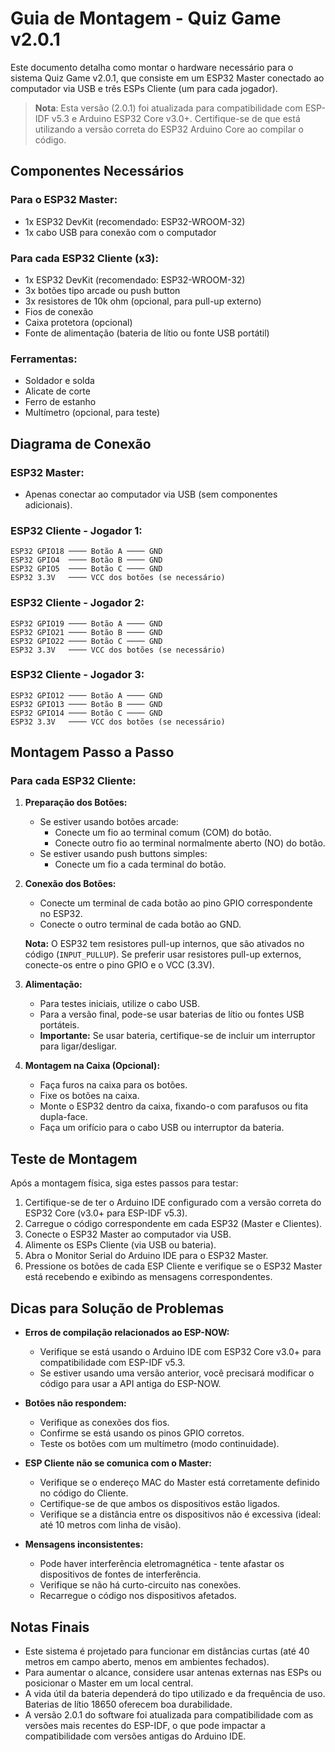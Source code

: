 # Guia de Montagem - Quiz Game v2.0.1

Este documento detalha como montar o hardware necessário para o sistema Quiz Game v2.0.1, que consiste em um ESP32 Master conectado ao computador via USB e três ESPs Cliente (um para cada jogador).

> **Nota**: Esta versão (2.0.1) foi atualizada para compatibilidade com ESP-IDF v5.3 e Arduino ESP32 Core v3.0+. Certifique-se de que está utilizando a versão correta do ESP32 Arduino Core ao compilar o código.

## Componentes Necessários

### Para o ESP32 Master:
- 1x ESP32 DevKit (recomendado: ESP32-WROOM-32)
- 1x cabo USB para conexão com o computador

### Para cada ESP32 Cliente (x3):
- 1x ESP32 DevKit (recomendado: ESP32-WROOM-32)
- 3x botões tipo arcade ou push button
- 3x resistores de 10k ohm (opcional, para pull-up externo)
- Fios de conexão
- Caixa protetora (opcional)
- Fonte de alimentação (bateria de lítio ou fonte USB portátil)

### Ferramentas:
- Soldador e solda
- Alicate de corte
- Ferro de estanho
- Multímetro (opcional, para teste)

## Diagrama de Conexão

### ESP32 Master:
- Apenas conectar ao computador via USB (sem componentes adicionais).

### ESP32 Cliente - Jogador 1:
```
ESP32 GPIO18 ──── Botão A ──── GND
ESP32 GPIO4  ──── Botão B ──── GND
ESP32 GPIO5  ──── Botão C ──── GND
ESP32 3.3V   ──── VCC dos botões (se necessário)
```

### ESP32 Cliente - Jogador 2:
```
ESP32 GPIO19 ──── Botão A ──── GND
ESP32 GPIO21 ──── Botão B ──── GND
ESP32 GPIO22 ──── Botão C ──── GND
ESP32 3.3V   ──── VCC dos botões (se necessário)
```

### ESP32 Cliente - Jogador 3:
```
ESP32 GPIO12 ──── Botão A ──── GND
ESP32 GPIO13 ──── Botão B ──── GND
ESP32 GPIO14 ──── Botão C ──── GND
ESP32 3.3V   ──── VCC dos botões (se necessário)
```

## Montagem Passo a Passo

### Para cada ESP32 Cliente:

1. **Preparação dos Botões:**
   - Se estiver usando botões arcade:
     - Conecte um fio ao terminal comum (COM) do botão.
     - Conecte outro fio ao terminal normalmente aberto (NO) do botão.
   - Se estiver usando push buttons simples:
     - Conecte um fio a cada terminal do botão.

2. **Conexão dos Botões:**
   - Conecte um terminal de cada botão ao pino GPIO correspondente no ESP32.
   - Conecte o outro terminal de cada botão ao GND.
   
   **Nota:** O ESP32 tem resistores pull-up internos, que são ativados no código (`INPUT_PULLUP`). Se preferir usar resistores pull-up externos, conecte-os entre o pino GPIO e o VCC (3.3V).

3. **Alimentação:**
   - Para testes iniciais, utilize o cabo USB.
   - Para a versão final, pode-se usar baterias de lítio ou fontes USB portáteis.
   - **Importante:** Se usar bateria, certifique-se de incluir um interruptor para ligar/desligar.

4. **Montagem na Caixa (Opcional):**
   - Faça furos na caixa para os botões.
   - Fixe os botões na caixa.
   - Monte o ESP32 dentro da caixa, fixando-o com parafusos ou fita dupla-face.
   - Faça um orifício para o cabo USB ou interruptor da bateria.

## Teste de Montagem

Após a montagem física, siga estes passos para testar:

1. Certifique-se de ter o Arduino IDE configurado com a versão correta do ESP32 Core (v3.0+ para ESP-IDF v5.3).
2. Carregue o código correspondente em cada ESP32 (Master e Clientes).
3. Conecte o ESP32 Master ao computador via USB.
4. Alimente os ESPs Cliente (via USB ou bateria).
5. Abra o Monitor Serial do Arduino IDE para o ESP32 Master.
6. Pressione os botões de cada ESP Cliente e verifique se o ESP32 Master está recebendo e exibindo as mensagens correspondentes.

## Dicas para Solução de Problemas

- **Erros de compilação relacionados ao ESP-NOW:**
  - Verifique se está usando o Arduino IDE com ESP32 Core v3.0+ para compatibilidade com ESP-IDF v5.3.
  - Se estiver usando uma versão anterior, você precisará modificar o código para usar a API antiga do ESP-NOW.

- **Botões não respondem:**
  - Verifique as conexões dos fios.
  - Confirme se está usando os pinos GPIO corretos.
  - Teste os botões com um multímetro (modo continuidade).

- **ESP Cliente não se comunica com o Master:**
  - Verifique se o endereço MAC do Master está corretamente definido no código do Cliente.
  - Certifique-se de que ambos os dispositivos estão ligados.
  - Verifique se a distância entre os dispositivos não é excessiva (ideal: até 10 metros com linha de visão).

- **Mensagens inconsistentes:**
  - Pode haver interferência eletromagnética - tente afastar os dispositivos de fontes de interferência.
  - Verifique se não há curto-circuito nas conexões.
  - Recarregue o código nos dispositivos afetados.

## Notas Finais

- Este sistema é projetado para funcionar em distâncias curtas (até 40 metros em campo aberto, menos em ambientes fechados).
- Para aumentar o alcance, considere usar antenas externas nas ESPs ou posicionar o Master em um local central.
- A vida útil da bateria dependerá do tipo utilizado e da frequência de uso. Baterias de lítio 18650 oferecem boa durabilidade.
- A versão 2.0.1 do software foi atualizada para compatibilidade com as versões mais recentes do ESP-IDF, o que pode impactar a compatibilidade com versões antigas do Arduino IDE. 